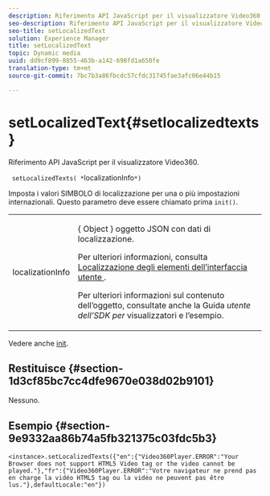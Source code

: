 ```yaml
---
description: Riferimento API JavaScript per il visualizzatore Video360.
seo-description: Riferimento API JavaScript per il visualizzatore Video360.
seo-title: setLocalizedText
solution: Experience Manager
title: setLocalizedText
topic: Dynamic media
uuid: dd9cf899-8855-463b-a142-698fd1a650fe
translation-type: tm+mt
source-git-commit: 7bc7b3a86fbcdc57cfdc31745fae3afc06e44b15

---
```



# setLocalizedText{#setlocalizedtexts}

Riferimento API JavaScript per il visualizzatore Video360.

` setLocalizedTexts( *`localizationInfo`*)`

Imposta i valori SIMBOLO di localizzazione per una o più impostazioni internazionali. Questo parametro deve essere chiamato prima `init()`.

<table id="table_896DFF34A68A403DB93A6D597461A573"> 
 <tbody> 
  <tr> 
   <td colname="col1"> <p> <span class="codeph"> <span class="varname"> localizationInfo </span></span> </p> </td> 
   <td colname="col2"> <p> { <span class="codeph"> Object </span>} oggetto JSON con dati di localizzazione. </p> <p>Per ulteriori informazioni, consulta <a href="../../../c-html5-aem-asset-viewers/c-html5-aem-video360/c-html5-aem-video360-localization.md#concept-16262b8096474d6c9c018c3e99110dd1" format="dita" scope="local"> Localizzazione degli elementi dell’interfaccia utente </a> . </p> <p>Per ulteriori informazioni sul contenuto dell’oggetto, consultate anche la Guida <i>utente dell’SDK per</i> visualizzatori e l’esempio. </p> </td> 
  </tr> 
 </tbody> 
</table>

Vedere anche [init](../../../c-html5-aem-asset-viewers/c-html5-aem-video360/c-html5-aem-video360-javascriptapiref/r-html5-aem-video360-javascriptapiref-init.md#reference-aee94dd92a28410784f7a1792e28683b).

## Restituisce {#section-1d3cf85bc7cc4dfe9670e038d02b9101}

Nessuno.

## Esempio {#section-9e9332aa86b74a5fb321375c03fdc5b3}

```
<instance>.setLocalizedTexts({"en":{"Video360Player.ERROR":"Your Browser does not support HTML5 Video tag or the video cannot be played."},"fr":{"Video360Player.ERROR":"Votre navigateur ne prend pas en charge la vidéo HTML5 tag ou la vidéo ne peuvent pas être lus."},defaultLocale:"en"})
```

